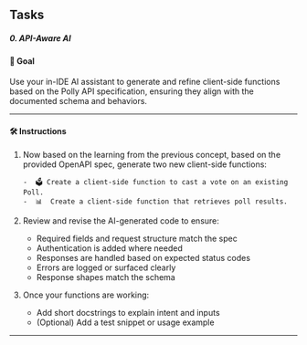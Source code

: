 ## Tasks

##### 0\. API-Aware AI

#### 🎯 Goal

Use your in-IDE AI assistant to generate and refine client-side functions based on the Polly API specification, ensuring they align with the documented schema and behaviors.

---

#### 🛠️ Instructions

1.  Now based on the learning from the previous concept, based on the provided OpenAPI spec, generate two new client-side functions:

    ```
    -  🗳️ Create a client-side function to cast a vote on an existing Poll.
    -  📊  Create a client-side function that retrieves poll results.
    ```

2.  Review and revise the AI-generated code to ensure:

    - Required fields and request structure match the spec
    - Authentication is added where needed
    - Responses are handled based on expected status codes
    - Errors are logged or surfaced clearly
    - Response shapes match the schema

3.  Once your functions are working:

    - Add short docstrings to explain intent and inputs
    - (Optional) Add a test snippet or usage example

---
